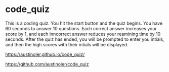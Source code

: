 # code_quiz
This is a coding quiz. You hit the start button and the quiz begins. You have 60 seconds to answer 10 questions. Each correct answer increases your score by 1, and each inncorrect answer reduces your reamining time by 10 seconds. After the quiz has ended, you will be prompted to enter you intials, and then the high scores with their intials will be displayed.

https://austinoler.github.io/code_quiz/

https://github.com/austinoler/code_quiz
